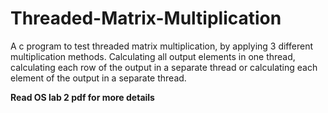 # Threaded-Matrix-Multiplication
A c program to test threaded matrix multiplication, by applying 3 different multiplication methods. Calculating all output elements in one thread, calculating each row of the output in a separate thread or calculating each element of the output in a separate thread.


**Read OS lab 2 pdf for more details**
